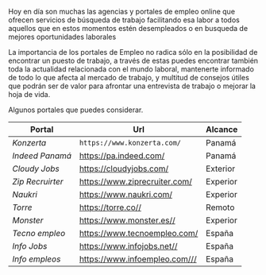 Hoy en día son muchas las agencias y portales de empleo online que ofrecen
servicios de búsqueda de trabajo facilitando esa labor a todos aquellos que en estos momentos estén desempleados o en busqueda de mejores oportunidades laborales

La importancia de los portales de  Empleo no radica sólo en la posibilidad de encontrar un puesto de trabajo, a través de estas puedes encontrar también toda la actualidad relacionada con el mundo laboral, mantenerte informado de todo lo que afecta al mercado de trabajo, y multitud de consejos útiles que podrán ser de valor para afrontar una entrevista de trabajo o mejorar la hoja de vida.

Algunos portales que puedes considerar.

Portal | Url | Alcance
--- | --- | --- 
*Konzerta* | `https://www.konzerta.com/` | Panamá
*Indeed Panamá* | https://pa.indeed.com/ | Panamá
*Cloudy Jobs* | https://cloudyjobs.com/ | Exterior
*Zip Recruirter* | https://www.ziprecruiter.com/ | Experior
*Naukri* | https://www.naukri.com/ | Experior
*Torre* | https://torre.co// | Remoto
*Monster* | https://www.monster.es// | Experior
*Tecno empleo* |https://www.tecnoempleo.com/ | España
*Info Jobs* | https://www.infojobs.net// | España
*Info empleos* | https://www.infoempleo.com/// | España
